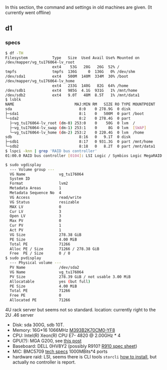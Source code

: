 In this section, the command and settings in old machines are given. (It currently went offline)

## d1

### specs

```bash
$ df -TH
Filesystem           Type   Size  Used Avail Use% Mounted on
/dev/mapper/vg_tu176064-lv_root
                     ext4    53G   28G   26G  52% /
tmpfs                tmpfs  136G     0  136G   0% /dev/shm
/dev/sda1            ext4   500M  140M  334M  30% /boot
/dev/mapper/vg_tu176064-lv_home
                     ext4   233G  140G   82G  64% /home
/dev/sdb1            ext4   985G  4.1G  931G   1% /mnt/home
/dev/sdb2            ext4   9.0T   48M  8.5T   1% /mnt/data1
$ lsblk
NAME                           MAJ:MIN RM   SIZE RO TYPE MOUNTPOINT
sda                              8:0    0 278.9G  0 disk
├─sda1                           8:1    0   500M  0 part /boot
└─sda2                           8:2    0 278.4G  0 part
  ├─vg_tu176064-lv_root (dm-0) 253:0    0    50G  0 lvm  /
  ├─vg_tu176064-lv_swap (dm-1) 253:1    0     8G  0 lvm  [SWAP]
  └─vg_tu176064-lv_home (dm-2) 253:2    0 220.4G  0 lvm  /home
sdb                              8:16   0   9.1T  0 disk
├─sdb1                           8:17   0 931.3G  0 part /mnt/home
└─sdb2                           8:18   0   8.2T  0 part /mnt/data1
$ lspci -knn | grep 'RAID bus controller'
01:00.0 RAID bus controller [0104]: LSI Logic / Symbios Logic MegaRAID SAS 2108 
```

```bash
$ sudo vgdisplay
  --- Volume group ---
  VG Name               vg_tu176064
  System ID
  Format                lvm2
  Metadata Areas        1
  Metadata Sequence No  4
  VG Access             read/write
  VG Status             resizable
  MAX LV                0
  Cur LV                3
  Open LV               3
  Max PV                0
  Cur PV                1
  Act PV                1
  VG Size               278.38 GiB
  PE Size               4.00 MiB
  Total PE              71266
  Alloc PE / Size       71266 / 278.38 GiB
  Free  PE / Size       0 / 0
$ sudo pvdisplay
  --- Physical volume ---
  PV Name               /dev/sda2
  VG Name               vg_tu176064
  PV Size               278.39 GiB / not usable 3.00 MiB
  Allocatable           yes (but full)
  PE Size               4.00 MiB
  Total PE              71266
  Free PE               0
  Allocated PE          71266
```

4U rack server but seems not so standard. location: currently right to the 2U .46 server

* Disk: sda 300G, sdb 10T. 
* Memory: 16G*16 1066MHz [M393B2K70CM0-YF8](https://www.samsung.com/semiconductor/dram/module/M393B2K70CM0-YF8/)
* CPU: Intel(R) Xeon(R) CPU E7- 4820  @ 2.00GHz * 4
* GPU(?): MGA G200, see [this post](https://superuser.com/questions/1372289/what-is-a-matrox-gpu-and-why-does-my-universitys-unix-server-have-one)
* Baseboard: DELL 0HV8Y2 (possibly R910? [R910 spec sheet](https://www.dell.com/downloads/global/products/pedge/spc_r910_new.pdf))
* MIC: BMC5709 [tech specs](https://www1.la.dell.com/hn/en/corp/Networking-Solutions/nic-broadcom-bcm5709/pd.aspx?refid=nic-broadcom-bcm5709&s=corp) 1000MBits*4 ports
* hardware raid: LSI, seems there is CLI tools `storcli` [how to install](https://blog.51cto.com/hsuehwee/1633515), but actually no controller is report.

